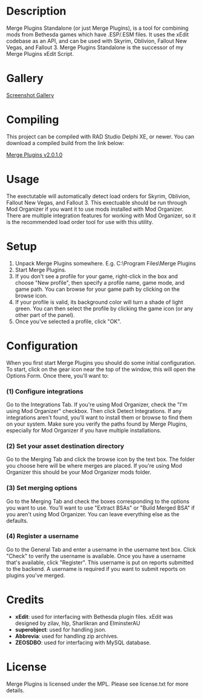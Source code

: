 # Description
Merge Plugins Standalone (or just Merge Plugins), is a tool for combining mods from Bethesda games which have .ESP/.ESM files.  It uses the xEdit codebase as an API, and can be used with Skyrim, Oblivion, Fallout New Vegas, and Fallout 3.  Merge Plugins Standalone is the successor of my Merge Plugins xEdit Script.

# Gallery
[Screenshot Gallery](http://imgur.com/a/P3Df2)

# Compiling
This project can be compiled with RAD Studio Delphi XE, or newer.  You can download a compiled build from the link below:

[Merge Plugins v2.0.1.0](http://puu.sh/kl5LE.zip)

# Usage
The exectutable will automatically detect load orders for Skyrim, Oblivion, Fallout New Vegas, and Fallout 3.  This exectuable should be run through Mod Organizer if you want it to use mods installed with Mod Organizer.  There are multiple integration features for working with Mod Organizer, so it is the recommended load order tool for use with this utility.

# Setup
1. Unpack Merge Plugins somewhere.  E.g. C:\Program Files\Merge Plugins
2. Start Merge Plugins.
3. If you don't see a profile for your game, right-click in the box and choose "New profile", then specify a profile name, game mode, and game path.  You can browse for your game path by clicking on the browse icon.
4. If your profile is valid, its background color will turn a shade of light green.  You can then select the profile by clicking the game icon (or any other part of the panel).
5. Once you've selected a profile, click "OK".

# Configuration
When you first start Merge Plugins you should do some initial configuration.
To start, click on the gear icon near the top of the window, this will open the
Options Form.  Once there, you'll want to: 

### (1) Configure integrations
Go to the Integrations Tab.  If you're using Mod Organizer, check the "I'm using Mod Organizer" checkbox.  Then click Detect Integrations.  If any integrations aren't found, you'll want to install them or browse to find them on your system.  Make sure you verify the paths found by Merge Plugins, especially for Mod Organizer if you have multiple installations.

### (2) Set your asset destination directory
Go to the Merging Tab and click the browse icon by the text box.  The folder you choose here will be where merges are placed.  If you're using Mod Organizer this should be your Mod Organizer mods folder.

### (3) Set merging options
Go to the Merging Tab and check the boxes corresponding to the options you want to use.  You'll want to use "Extract BSAs" or "Build Merged BSA" if you aren't using Mod Organizer.  You can leave everything else as the defaults.

### (4) Register a username
Go to the General Tab and enter a username in the username text box.  Click "Check" to verify the username is available.  Once you have a username that's available, click "Register".  This username is put on reports submitted to the backend.  A username is required if you want to submit reports on plugins you've merged.

# Credits
* **xEdit**: used for interfacing with Bethesda plugin files.  xEdit was designed by zilav, hlp, Sharlikran and ElminsterAU
* **superobject**: used for handling json.
* **Abbrevia**: used for handling zip archives.
* **ZEOSDBO**: used for interfacing with MySQL database.

# License
Merge Plugins is licensed under the MPL.  Please see license.txt for more details.
